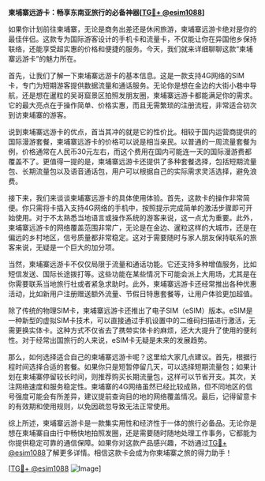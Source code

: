 **柬埔寨远游卡：畅享东南亚旅行的必备神器[[TG💪+ @esim1088](https://t.me/s/esim1088)]**

如果你计划前往柬埔寨，无论是商务出差还是休闲旅游，柬埔寨远游卡绝对是你的最佳伴侣。这款专为国际游客设计的手机卡和流量卡，不仅能让你在异国他乡保持联络，还能享受超实惠的价格和便捷的服务。今天，我们就来详细聊聊这款“柬埔寨远游卡”的魅力所在。

首先，让我们了解一下柬埔寨远游卡的基本信息。这是一款支持4G网络的SIM卡，专门为短期游客提供数据流量和通话服务。无论你是想在金边的大街小巷中导航，还是想在暹粒的吴哥窟景区拍照发朋友圈，柬埔寨远游卡都能满足你的需求。它的最大亮点在于操作简单、价格实惠，而且无需繁琐的注册流程，非常适合初次到访柬埔寨的游客。

说到柬埔寨远游卡的优点，首当其冲的就是它的性价比。相较于国内运营商提供的国际漫游套餐，柬埔寨远游卡的价格可以说是相当亲民。以普通的一周流量套餐为例，价格通常在人民币30元左右，而这个费用在国内可能连一天的国际漫游费都覆盖不了。更值得一提的是，柬埔寨远游卡还提供了多种套餐选择，包括短期流量包、长期流量包以及语音通话包，用户可以根据自己的实际需求灵活选择，避免浪费。

接下来，我们来谈谈柬埔寨远游卡的具体使用体验。首先，这款卡的操作非常简便。你只需将卡插入支持4G网络的手机中，按照提示完成简单的激活步骤即可开始使用。对于不太熟悉当地语言或操作系统的游客来说，这一点尤为重要。此外，柬埔寨远游卡的网络覆盖范围非常广，无论是在金边、暹粒这样的大城市，还是在偏远的乡村地区，信号质量都非常稳定。这对于需要随时与家人朋友保持联系的旅客来说，无疑是一个巨大的加分项。

当然，柬埔寨远游卡不仅仅局限于流量和通话功能。它还支持多种增值服务，比如短信发送、国际长途拨打等。这些功能在某些情况下可能会派上大用场，尤其是在你需要联系当地旅行社或者紧急求助时。此外，柬埔寨远游卡还经常推出各种优惠活动，比如新用户注册赠送额外流量、节假日特惠套餐等，让用户体验更加超值。

除了传统的物理SIM卡，柬埔寨远游卡还推出了电子SIM（eSIM）版本。eSIM是一种新型的虚拟SIM卡技术，可以直接通过手机设置中的二维码扫描进行激活，无需更换实体卡。这种方式不仅省去了携带实体卡的麻烦，还大大提升了使用的便利性。对于经常出国旅行的人来说，eSIM卡无疑是未来的发展趋势。

那么，如何选择适合自己的柬埔寨远游卡呢？这里给大家几点建议。首先，根据行程时间选择合适的套餐。如果你只是短暂停留几天，可以选择短期流量包；如果计划在柬埔寨停留较长时间，则推荐购买长期流量包，这样可以节省开支。其次，关注网络速度和服务稳定性。柬埔寨的4G网络虽然已经比较成熟，但不同地区的信号强度可能会有所差异，建议提前查询目的地的网络覆盖情况。最后，记得留意卡的有效期和使用规则，以免因疏忽导致无法正常使用。

综上所述，柬埔寨远游卡是一款集实用性和经济性于一体的旅行必备品。无论你是想在柬埔寨自由行中畅快地拍照发圈，还是需要随时随地处理工作事务，它都能为你提供稳定可靠的通信保障。如果你对这款产品感兴趣，不妨通过[TG💪+ @esim1088](https://t.me/s/esim1088)了解更多详情。相信这款卡会成为你柬埔寨之旅的得力助手！

[[TG💪+ @esim1088](https://t.me/s/esim1088) ![Image](https://i.postimg.cc/4NQfJmqS/Snipaste-2025-05-13-00-14-12.png)]